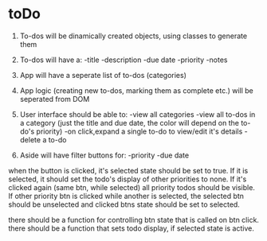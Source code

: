 # toDo

1. To-dos will be dinamically created objects, using classes to generate them

2. To-dos will have a:
    -title
    -description
    -due date
    -priority
    -notes

3. App will have a seperate list of to-dos (categories)

4. App logic (creating new to-dos, marking them as complete etc.) will be seperated from DOM 

5. User interface should be able to:
    -view all categories
    -view all to-dos in a category (just the title and due date, the color will
    depend on the to-do's priority)
    -on click,expand a single to-do to view/edit it's details
    -delete a to-do

6. Aside will have filter buttons for:
    -priority
    -due date




when the button is clicked, it's selected state should be set to true. If it is selected, it should set the todo's display
of other priorities to none. If it's clicked again (same btn, while selected) all priority todos should be visible.
If other priority btn is clicked while another is selected, the selected btn should be unselected and clicked btns state
should be set to selected.

there should be a function for controlling btn state that is called on btn click.
there should be a function that sets todo display, if selected state is active.
